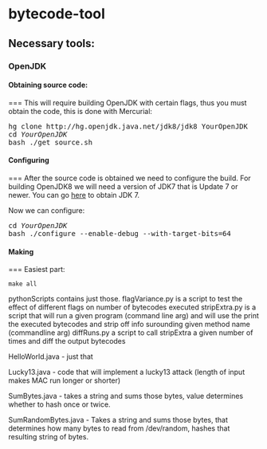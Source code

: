 # bytecode-tool

## Necessary tools:
### OpenJDK

#### Obtaining source code:
===
This will require building OpenJDK with certain flags, thus you must obtain the code, this is done with Mercurial:

<pre>
hg clone http://hg.openjdk.java.net/jdk8/jdk8 YourOpenJDK 
cd <i>YourOpenJDK</i> 
bash ./get_source.sh
</pre>

#### Configuring
===
After the source code is obtained we need to configure the build. For building OpenJDK8 we will need a version of JDK7 that is Update 7 or newer. You can go [here](http://www.oracle.com/technetwork/java/javase/downloads/index.html) to obtain JDK 7. 

Now we can configure:
<pre>
cd <i>YourOpenJDK</i>
bash ./configure --enable-debug --with-target-bits=64
</pre>

#### Making
===
Easiest part:

```
make all
```

pythonScripts contains just those.
    flagVariance.py is a script to test the effect of different flags on number of bytecodes executed
    stripExtra.py is a script that will run a given program (command line arg) and will use the print the executed bytecodes and strip off info surounding given method name (commandline arg)
    diffRuns.py a script to call stripExtra a given number of times and diff the output bytecodes

HelloWorld.java - just that

Lucky13.java - code that will implement a lucky13 attack (length of input makes MAC run longer or shorter)

SumBytes.java - takes a string and sums those bytes, value determines whether to hash once or twice.

SumRandomBytes.java - Takes a string and sums those bytes, that determines how many bytes to read from /dev/random, hashes that resulting string of bytes.
